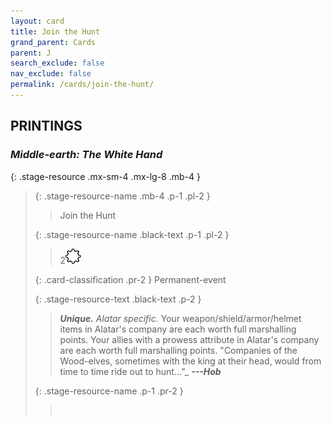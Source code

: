 ```yaml
---
layout: card
title: Join the Hunt
grand_parent: Cards
parent: J
search_exclude: false
nav_exclude: false
permalink: /cards/join-the-hunt/
---
```


## PRINTINGS


### _Middle-earth: The White Hand_

{: .stage-resource .mx-sm-4 .mx-lg-8 .mb-4 }
> {: .stage-resource-name .mb-4 .p-1 .pl-2 }
> > <div class="card-mp"></div>
> > <div class="card-name">Join the Hunt</div>
>
> {: .stage-resource-name .black-text .p-1 .pl-2 }
> > 2![](/assets/images/stage-point.svg)
>
> {: .card-classification .pr-2 }
> Permanent-event
>
> {: .stage-resource-text .black-text .p-2 }
> > _**Unique.**_ _Alatar specific._ Your weapon/shield/armor/helmet items in Alatar's company are each worth full marshalling points. Your allies with a prowess attribute in Alatar's company are each worth full marshalling points.   "Companies of the Wood-elves, sometimes with the king at their head, would from time to time ride out to hunt...”_ ***---Hob*** 
> 
> {: .stage-resource-name .p-1 .pr-2 }
> > <div class="card-shield"></div>
> > <div class="card-corruption">&nbsp;</div>
